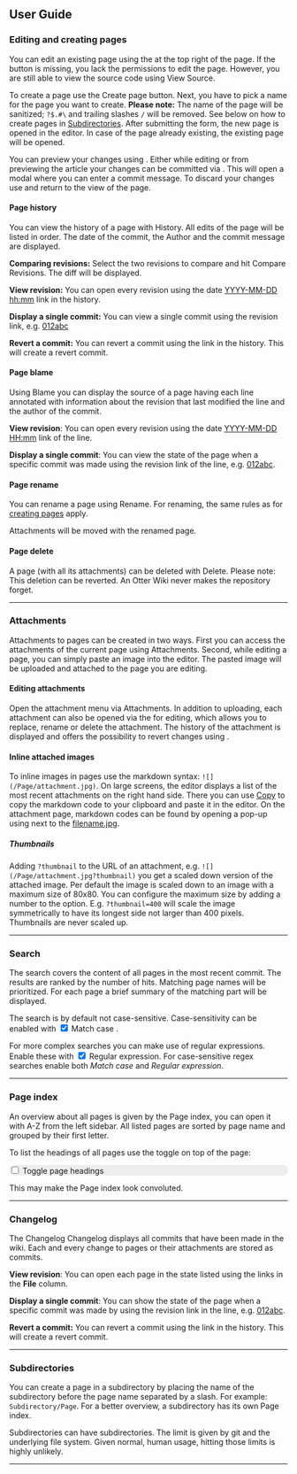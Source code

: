 ## User Guide

### Editing and creating pages

You can edit an existing page using the <span class="btn btn-primary btn-sm btn-hlp"><i class="fas fa-pencil-alt"></i></span> at the top right of the page. If the button is missing, you lack the permissions to edit the page. However, you are still able to view the source code using <span class="help-button"><span class="btn btn-square btn-sm"><i class="fas fa-ellipsis-v"></i></span> <i class="fas fa-caret-right"></i> <span class="btn btn-square btn-sm"><i class="fab fa-markdown"></i></span> View Source</span>.

To create a page use the <span class="help-button"><span class="btn btn-square btn-sm"><i class="far fa-file"></i></span> Create page</span> button. Next, you have to pick a name for the page you want to create. **Please note:** The name of the page will be sanitized; `?$.#\` and trailing slashes `/` will be removed. See below on how to create pages in [Subdirectories](#subdirectories). After submitting the form, the new page is opened in the editor. In case of the page already existing, the existing page will be opened.

You can preview your changes using <span class="btn btn-primary btn-sm btn-hlp"><i class="far fa-eye"></i></span>. Either while editing or from previewing the article your changes can be committed via <span class="btn btn-success btn-sm btn-hlp"> <i class="fas fa-save"></i></span>. This will open a modal where you can enter a commit message. To discard your changes use <span class="btn btn-danger btn-sm btn-hlp" style="border: None;" role="button"><i class="fas fa-window-close"></i></span> and return to the view of the page.

#### Page history

You can view the history of a page with <span class="help-button"><span class="btn btn-square btn-sm"><i class="fas fa-ellipsis-v"></i></span> <i class="fas fa-caret-right"></i> <span class="btn btn-square btn-sm"><i class="far fa-file-alt"></i></span> History</span>. All edits of the page will be listed in order. The date of the commit, the Author and the commit message are displayed.

**Comparing revisions:** Select the two revisions to compare and hit <span class="btn btn-primary btn-sm btn-hlp">Compare Revisions</span>. The diff will be displayed.

**View revision:** You can open every revision using the date <span class="help-button"><a href="#">YYYY-MM-DD hh:mm</a></span> link in the history.

**Display a single commit:** You can view a single commit using the revision
link, e.g. <span class="help-button"><a href="#" x class="btn revision-small">012abc</a></span>

**Revert a commit:** You can revert a commit using the <span class="help-button"><a hre="#"><i class="fas fa-undo"></i></a></span> link in the history. This will create a revert commit.

#### Page blame

Using <span class="help-button"><span class="btn btn-square btn-sm"><i class="fas fa-ellipsis-v"></i></span> <i class="fas fa-caret-right"></i> <span class="btn btn-square btn-sm"><i class="fas fa-people-arrows"></i></span> Blame</span> you can display the source of a page having each line annotated with information about the revision that last modified the line and the author of the commit.

**View revision**: You can open every revision using the date
<span class="help-button"><a href="#">YYYY-MM-DD HH:mm</a></span> link of the line.

**Display a single commit**: You can view the state of the page when a specific
commit was made using the revision link of the line, e.g. <span class="help-button"><a href="#" x class="btn revision-small">012abc</a></span>.

#### Page rename

You can rename a page using <span class="help-button"><span class="btn btn-square btn-sm"><i class="fas fa-ellipsis-v"></i></span> <i class="fas fa-caret-right"></i> <span class="btn btn-square btn-sm"><i class="fas fa-edit"></i></span> Rename</span>. For renaming, the same rules as for [creating pages](#editing-and-creating-pages) apply.

Attachments will be moved with the renamed page.

#### Page delete

A page (with all its attachments) can be deleted with <span class="help-button"><span class="btn btn-square btn-sm"><i class="fas fa-ellipsis-v"></i></span> <i class="fas fa-caret-right"></i> <span class="btn btn-square btn-sm"><i class="far fa-trash-alt"></i></span> Delete</span>. Please note: This deletion can be reverted. An Otter Wiki never makes the repository forget.

---

### Attachments

Attachments to pages can be created in two ways. First you can access the attachments of the current page
using
<span class="help-button"><span class="btn btn-square btn-sm"><i class="fas fa-ellipsis-v"></i></span> <i class="fas fa-caret-right"></i> <span class="btn btn-square btn-sm"><i class="fa fa-paperclip"></i></span> Attachments</span>. Second, while editing a page, you can simply paste an image into the editor.
The pasted image will be uploaded and attached to the page you are editing.

#### Editing attachments

Open the attachment menu via <span class="help-button"><span class="btn btn-square btn-sm"><i class="fas fa-ellipsis-v"></i></span> <i class="fas fa-caret-right"></i> <span class="btn btn-square btn-sm"><i class="fa fa-paperclip"></i></span> Attachments</span>. 
In addition to uploading, each attachment can also be opened via the <span class="help-button"><a hre="#"><i class="fas fa-edit"></i></a></span> for editing, which allows you to replace, rename or delete the attachment. The history of the attachment is displayed and offers the possibility to revert changes using <span class="help-button"><a hre="#"><i class="fas fa-undo"></i></a></span>.

#### Inline attached images

To inline images in pages use the markdown syntax: `![](/Page/attachment.jpg)`.
On large screens, the editor displays a list of the most recent attachments on the
right hand side. There you can use <span class="help-button"><a href="#" class="btn btn-xsm"><i class="fas fa-copy"></i> Copy</a></span> to copy the markdown code to your clipboard
and paste it in the editor. On the attachment page, markdown codes can be found by
 opening a pop-up using <span class="help-button"><a hre="#"><i class="fas fa-copy"></i></a></span> next to the <span class="help-button"><a href="#">filename.jpg</a></span>.

##### Thumbnails

Adding `?thumbnail` to the URL of an attachment, e.g. `![](/Page/attachment.jpg?thumbnail)`
you get a scaled down version of the attached image. Per default the image is scaled down to an
image with a maximum size of 80x80. You can configure the maximum size by adding
a number to the option. E.g. `?thumbnail=400` will scale the image
symmetrically to have its longest side not larger than 400 pixels. Thumbnails are
never scaled up.

---

### Search

The search covers the content of all pages in the most recent commit. The
results are ranked by the number of hits. Matching page names will be
prioritized. For each page a brief summary of the matching part will be
displayed.

<p>The search is by default not case-sensitive. Case-sensitivity can be enabled with
<span class="help-button"><input type="checkbox" style="display:inline;" id="is_casesensitive" checked>
Match case </span>.</p>

<p>For more complex searches you can make use of regular expressions. Enable
these with <span class="help-button"><input type="checkbox" style="display:inline;" id="is_regexp" checked>
Regular expression</span>. For case-sensitive regex searches enable both <em>Match
case</em> and <em>Regular expression</em>.</p>

---

### Page index

An overview about all pages is given by the Page index, you can open it with
<span class="help-button"><span class="btn btn-square btn-sm"><i class="fas fa-list"></i></span> A-Z</span> from the left sidebar. All listed pages are sorted by page name and 
grouped by their first letter.

To list the headings of all pages use the toggle on top of the page:
<div class="d-inline-block custom-switch font-size-12 btn-hlp" style="border-radius: 0.5rem; background-color: rgba(100, 100, 100, 0.1);">
  <input type="checkbox" id="switch-headings" value="">
  <label for="switch-headings">Toggle page headings</label>
</div>

This may make the Page index look convoluted.

---

### Changelog

The Changelog <span class="help-button"><span class="btn btn-square btn-sm"><i class="fas fa-ellipsis-v"></i></span> <i class="fas fa-caret-right"></i> <span class="btn btn-square btn-sm"><i class="fas fa-history"></i></span> Changelog</span> displays all commits that have been
made in the wiki. Each and every change to pages or their attachments are stored
as commits.

**View revision**: You can open each page in the state listed using the links in
the **File** column.

**Display a single commit**: You can show the state of the page when a specific
commit was made by using the revision link in the line, e.g. <span class="help-button"><a href="#" x class="btn revision-small">012abc</a></span>.

**Revert a commit:** You can revert a commit using the <span class="help-button"><a hre="#"><i class="fas fa-undo"></i></a></span> link in the history. This will create a revert commit.

---

### Subdirectories

You can create a page in a subdirectory by placing the name of the subdirectory
before the page name separated by a slash. For example: `Subdirectory/Page`.
For a better overview, a subdirectory has its own Page index.

Subdirectories can have subdirectories. The limit is given by git and the
underlying file system. Given normal, human usage, hitting those limits is highly unlikely.

---


[modeline]: # ( vim: set fenc=utf-8 spell spl=en sts=4 et tw=80: )
